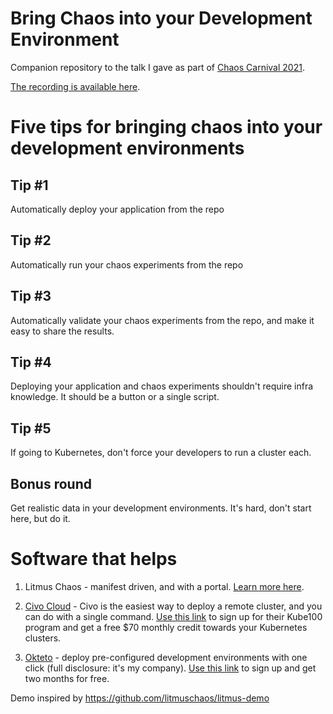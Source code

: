 # Bring Chaos into your Development Environment 

Companion repository to the talk I gave as part of [Chaos Carnival 2021](https://chaoscarnival.io/agenda).

[The recording is available here](https://www.youtube.com/watch?v=3No4-1H6slc).


# Five tips for bringing chaos into your development environments

## Tip #1

Automatically deploy your application from the repo

## Tip #2
Automatically run your chaos experiments from the repo

## Tip #3
Automatically validate your chaos experiments from the repo, and make it easy to share the results.

## Tip #4
Deploying your application and chaos experiments shouldn't require infra knowledge. It should be a button or a single script.

## Tip #5
If going to Kubernetes, don't force your developers to run a cluster each.

## Bonus round
Get realistic data in your development environments. It's hard, don't start here, but do it. 

# Software that helps
1. Litmus Chaos - manifest driven, and with a portal. [Learn more here](https://litmuschaos.io/).
1. [Civo Cloud](https://civo.com) - Civo is the easiest way to deploy a remote cluster, and you can do with a single command. [Use this link](https://www.civo.com/?ref=af9018) to sign up for their Kube100 program and get a free $70 monthly credit towards your Kubernetes clusters.

1. [Okteto](https://okteto.com) - deploy pre-configured development environments with one click (full disclosure: it's my company). [Use this link](https://bit.ly/3d9pdoK) to sign up and get two months for free.


Demo inspired by https://github.com/litmuschaos/litmus-demo
